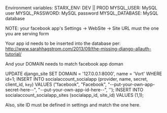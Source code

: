 
Environment variables:
	STARX_ENV: DEV || PROD
	MYSQL_USER: MySQL user
	MYSQL_PASSWORD: MySQL password
	MYSQL_DATABASE: MySQL database

NOTE: your facebook app's
    Settings -> WebSite -> Site URL must the one you are serving form

Your app id needs to be inserted into the database per:
http://www.sarahhagstrom.com/2013/09/the-missing-django-allauth-tutorial/

And your DOMAIN needs to match facebook app doman

UPDATE django_site SET DOMAIN = '127.0.0.1:8000', name = 'Vort' WHERE id=1;
INSERT INTO socialaccount_socialapp (provider, name, secret, client_id, `key`)
VALUES ("facebook", "Facebook", "--put-your-own-app-secret-here--", "--put-your-own-app-id-here--", '');
INSERT INTO socialaccount_socialapp_sites (socialapp_id, site_id) VALUES (1,1);

Also, site ID must be defined in settings and match the one here.
